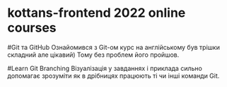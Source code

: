 # kottans-frontend 2022 online courses
#Git та GitHub
Ознайомився з Git-ом курс на англійському був трішки складний але цікавий) Тому без проблем його пройшов.

#Learn Git Branching
Візуалізація у завданнях і приклада сильно допомагає зрозуміти як в дрібницях працюють ті чи інші команди Git.
